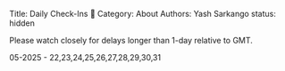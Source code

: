 Title: Daily Check-Ins 🐤 
Category: About
Authors: Yash Sarkango
status: hidden


Please watch closely for delays longer than 1-day relative to GMT.

05-2025 - 22,23,24,25,26,27,28,29,30,31
